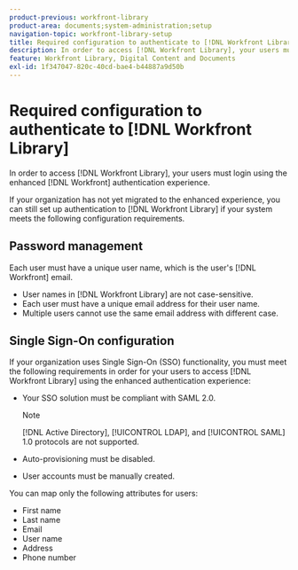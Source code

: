 ```yaml
---
product-previous: workfront-library
product-area: documents;system-administration;setup
navigation-topic: workfront-library-setup
title: Required configuration to authenticate to [!DNL Workfront Library]
description: In order to access [!DNL Workfront Library], your users must login using the enhanced [!DNL Workfront] authentication experience. For more information on the enhanced authentication experience, see Enhanced Authentication overview.
feature: Workfront Library, Digital Content and Documents
exl-id: 1f347047-820c-40cd-bae4-b44887a9d50b
---
```

# Required configuration to authenticate to [!DNL Workfront Library]

In order to access [!DNL Workfront Library], your users must login using the enhanced [!DNL Workfront] authentication experience.

If your organization has not yet migrated to the enhanced experience, you can still set up authentication to [!DNL Workfront Library] if your system meets the following configuration requirements.

## Password management

Each user must have a unique user name, which is the user's [!DNL Workfront] email.

* User names in [!DNL Workfront Library] are not case-sensitive.
* Each user must have a unique email address for their user name.
* Multiple users cannot use the same email address with different case.

## Single Sign-On configuration

If your organization uses Single Sign-On (SSO) functionality, you must meet the following requirements in order for your users to access [!DNL Workfront Library] using the enhanced authentication experience:

* Your SSO solution must be compliant with SAML 2.0.

   >[!NOTE]
   >
   >[!DNL Active Directory], [!UICONTROL LDAP], and [!UICONTROL SAML] 1.0 protocols are not supported.

* Auto-provisioning must be disabled.
* User accounts must be manually created.

You can map only the following attributes for users:

* First name
* Last name
* Email
* User name
* Address
* Phone number
